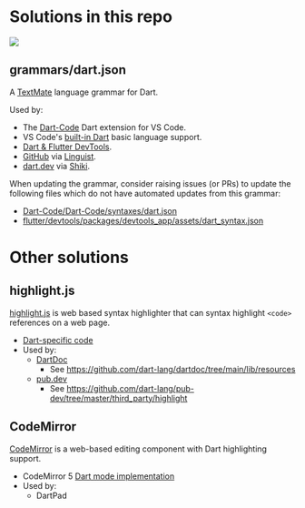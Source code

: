 # Solutions in this repo

![](https://github.com/dart-lang/dart-syntax-highlight/workflows/Dart/badge.svg)

## grammars/dart.json

A [TextMate](https://macromates.com/manual/en/language_grammars) language grammar for Dart.

Used by:

* The [Dart-Code](https://github.com/Dart-Code/Dart-Code) Dart extension for VS Code.
* VS Code's [built-in Dart](https://github.com/microsoft/vscode/tree/main/extensions/dart) basic language support.
* [Dart & Flutter DevTools](https://github.com/flutter/devtools).
* [GitHub](https://github.com) via [Linguist](https://github.com/github/linguist).
* [dart.dev](https://dart.dev) via [Shiki](https://shiki.style).

When updating the grammar, consider raising issues (or PRs) to update the
following files which do not have automated updates from this grammar:

* [Dart-Code/Dart-Code/syntaxes/dart.json](https://github.com/Dart-Code/Dart-Code/blob/master/syntaxes/dart.json)
* [flutter/devtools/packages/devtools_app/assets/dart_syntax.json](https://github.com/flutter/devtools/blob/master/packages/devtools_app/assets/dart_syntax.json)

# Other solutions

## highlight.js

[highlight.js](https://highlightjs.org/) is web based syntax highlighter that
can syntax highlight `<code>` references on a web page.

* [Dart-specific code](https://github.com/highlightjs/highlight.js/blob/main/src/languages/dart.js)
* Used by:
  * [DartDoc](https://github.com/dart-lang/dartdoc)
    * See https://github.com/dart-lang/dartdoc/tree/main/lib/resources
  * [pub.dev](https://github.com/dart-lang/pub-dev/)
    * See https://github.com/dart-lang/pub-dev/tree/master/third_party/highlight

## CodeMirror

[CodeMirror](https://codemirror.net/) is a web-based editing component
with Dart highlighting support.

* CodeMirror 5 [Dart mode implementation](https://github.com/codemirror/codemirror5/tree/master/mode/dart)
* Used by:
  * DartPad

